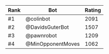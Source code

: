 Rank|Bot|Rating
---|---|---
#1|@colinbot|2091
#2|@DavidsGuterBot|1507
#3|@pawnrobot|1209
#4|@MinOpponentMoves|1062
